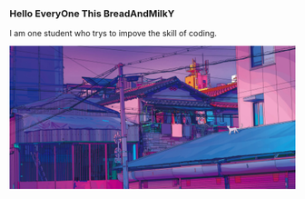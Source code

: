 ### Hello EveryOne This BreadAndMilkY

I am one student who trys to impove the skill of coding.

![wallhaven-v9v6vm](img/wallhaven-v9v6vm.jpg)